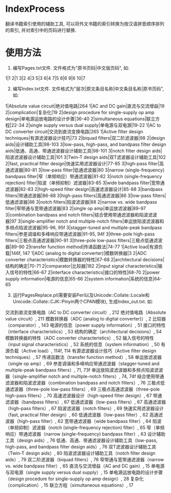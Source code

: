 IndexProcess
============

翻译书籍索引使用的辅助工具, 可以将外文书籍的索引转换为按汉语拼音顺序排列的索引, 并对索引中的页码进行替换.

使用方法
========

1. 编写Pages.txt文件. 文件格式为"原书页码|中文版页码", 如:

1|1
2|1
3|2
4|3
5|3
6|4
7|5
8|6
9|6
10|7

2. 编写Index.txt文件. 文件格式为"层次|原文条目名称|中文条目名称|原书页码", 如:

1|Absolute value circuit|绝对值电路|264
1|AC and DC gain|直流与交流增益|19
2|complication|复杂化|19
2|design procedure for single-supply op amp design|单电源运放电路的设计步骤|36-40
2|simultaneous equations|联立方程|22-34
2|single supply versus dual supply|单电源与双电源|19-22
1|AC to DC converter circuit|交流到直流变换电路|265
1|Active filter design techniques|有源滤波器设计技巧|73
2|biquad filters|双二阶滤波器|98
2|design aids|设计辅助工具|98-103
3|low-pass, high-pass, and bandpass filter design aids|低通、高通、带通滤波器设计辅助工具|98-101
3|notch filter design aids|陷波滤波器设计辅助工具|101
3|Twin-T design aids|双T滤波器设计辅助工具|102
2|fast, practical filter design|快速实用滤波器设计|77-85
3|high-pass filter|高通滤波器|80-81
3|low-pass filter|低通滤波器|80
3|narrow (single-frequency) bandpass filter|窄（单频响应）带通滤波器|81-82
3|notch (single-frequency rejection) filter|陷波（单频抑制）滤波器|83-85
3|wide bandpass filter|宽带通滤波器|82-83
2|high-speed filter design|高速滤波器设计|85-88
3|bandpass filters|带通滤波器|86-88
3|high-pass filters|高通滤波器|86
3|low-pass filters|低通滤波器|86
3|notch filters|陷波滤波器|88
2|narrow vs. wide bandpass filter|窄带通与宽带通滤波器|83
2|single op amp|单运放滤波器|89-97
3|combination bandpass and notch filters|结合使用带通滤波器和陷波滤波器|97
3|single-amplifier notch and multiple-notch filters|单运放陷波滤波器和多频点陷波滤波器|95-96, 95f
3|stagger-tuned and multiple-peak bandpass filters|参差调谐和多峰响应带通滤波器|91-95, 94f
3|three-pole high-pass filters|三极点高通滤波器|90-91
3|three-pole low-pass filters|三极点低通滤波器|89-90
2|transfer function method|传递函数法|74-77
1|Active load|有源负载|146f, 147
1|ADC (analog to digital converter)|模数转换器|3
2|ADC converter characteristics|模数转换器的特性|67-68
2|architectural decisions|结构的确定|70-71
2|comparator|比较器|182
2|input signal characteristics|输入信号的特性|66-67
2|interface characteristics|接口的特性|68-70
2|power supply information|电源的信息|65-66
2|system information|系统的信息|64-65

3. 运行PagesReplace.pl(需要安装Perl以及Unicode::Collate::Locale和Unicode::Collate::CJK::Pinyin两个CPAN模块), 生成Index_out.txt. 如:

交流到直流变换电路（AC to DC converter circuit）, 212
绝对值电路（Absolute value circuit）, 211
模数转换器（ADC (analog to digital converter)）, 2
	比较器（comparator）, 143
	电源的信息（power supply information）, 51
	接口的特性（interface characteristics）, 53
	结构的确定（architectural decisions）, 54
	模数转换器的特性（ADC converter characteristics）, 52
	输入信号的特性（input signal characteristics）, 52
	系统的信息（system information）, 50
有源负载（Active load）, 114f, 114
有源滤波器设计技巧（Active filter design techniques）, 57
	传递函数法（transfer function method）, 58
	单运放滤波器（single op amp）, 69
		参差调谐和多峰响应带通滤波器（stagger-tuned and multiple-peak bandpass filters）, 71, 73f
		单运放陷波滤波器和多频点陷波滤波器（single-amplifier notch and multiple-notch filters）, 74, 74f
		结合使用带通滤波器和陷波滤波器（combination bandpass and notch filters）, 76
		三极点低通滤波器（three-pole low-pass filters）, 69
		三极点高通滤波器（three-pole high-pass filters）, 70
	高速滤波器设计（high-speed filter design）, 67
		带通滤波器（bandpass filters）, 67
		低通滤波器（low-pass filters）, 67
		高通滤波器（high-pass filters）, 67
		陷波滤波器（notch filters）, 69
	快速实用滤波器设计（fast, practical filter design）, 60
		低通滤波器（low-pass filter）, 62
		高通滤波器（high-pass filter）, 62
		宽带通滤波器（wide bandpass filter）, 64
		陷波（单频抑制）滤波器（notch (single-frequency rejection) filter）, 65
		窄（单频响应）带通滤波器（narrow (single-frequency) bandpass filter）, 63
	设计辅助工具（design aids）, 76
		低通、高通、带通滤波器设计辅助工具（low-pass, high-pass, and bandpass filter design aids）, 76
		双T滤波器设计辅助工具（Twin-T design aids）, 80
		陷波滤波器设计辅助工具（notch filter design aids）, 79
	双二阶滤波器（biquad filters）, 76
	窄带通与宽带通滤波器（narrow vs. wide bandpass filter）, 65
直流与交流增益（AC and DC gain）, 15
	单电源与双电源（single supply versus dual supply）, 15
	单电源运放电路的设计步骤（design procedure for single-supply op amp design）, 28
	复杂化（complication）, 15
	联立方程（simultaneous equations）, 17

